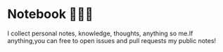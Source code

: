 # Notebook 📑📝🐝

I collect personal notes, knowledge, thoughts, anything so me.If anything,you can free to open issues and pull requests my public notes!
